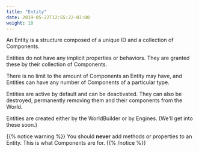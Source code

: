 ```yaml
---
title: "Entity"
date: 2019-05-22T12:55:22-07:00
weight: 10
---
```


An Entity is a structure composed of a unique ID and a collection of Components.

Entities do not have any implicit properties or behaviors. They are granted these by their collection of Components.

There is no limit to the amount of Components an Entity may have, and Entities can have any number of Components of a particular type.

Entities are active by default and can be deactivated. They can also be destroyed, permanently removing them and their components from the World.

Entities are created either by the WorldBuilder or by Engines. (We'll get into these soon.)

{{% notice warning %}}
You should **never** add methods or properties to an Entity. This is what Components are for.
{{% /notice %}}
